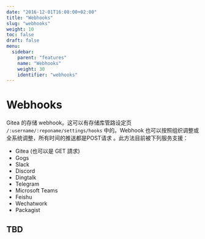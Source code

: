 ```yaml
---
date: "2016-12-01T16:00:00+02:00"
title: "Webhooks"
slug: "webhooks"
weight: 10
toc: false
draft: false
menu:
  sidebar:
    parent: "features"
    name: "Webhooks"
    weight: 30
    identifier: "webhooks"
---
```


# Webhooks

Gitea 的存储 webhook。这可以有存储库管路设定页 `/:username/:reponame/settings/hooks` 中的。Webhook 也可以按照组织调整或全系统调整，所有时间的推送都是POST请求
。此方法目前被下列服务支援：

- Gitea (也可以是 GET 請求)
- Gogs
- Slack
- Discord
- Dingtalk
- Telegram
- Microsoft Teams
- Feishu
- Wechatwork
- Packagist

## TBD
